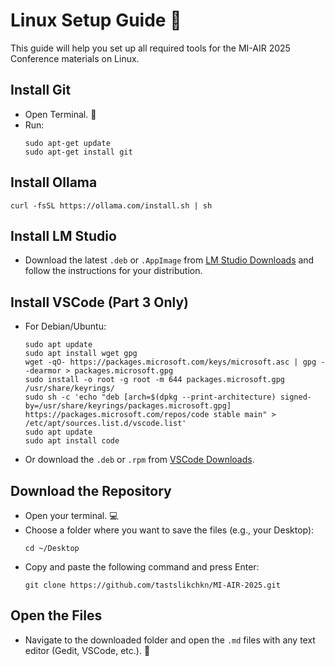 # Linux Setup Guide 🐧

This guide will help you set up all required tools for the MI-AIR 2025 Conference materials on Linux.

## Install Git
- Open Terminal. 💬
- Run:
  ```
  sudo apt-get update
  sudo apt-get install git
  ```

## Install Ollama
  ```
  curl -fsSL https://ollama.com/install.sh | sh
  ```

## Install LM Studio
- Download the latest `.deb` or `.AppImage` from [LM Studio Downloads](https://lmstudio.ai/download) and follow the instructions for your distribution.

## Install VSCode (Part 3 Only)
- For Debian/Ubuntu:
  ```
  sudo apt update
  sudo apt install wget gpg
  wget -qO- https://packages.microsoft.com/keys/microsoft.asc | gpg --dearmor > packages.microsoft.gpg
  sudo install -o root -g root -m 644 packages.microsoft.gpg /usr/share/keyrings/
  sudo sh -c 'echo "deb [arch=$(dpkg --print-architecture) signed-by=/usr/share/keyrings/packages.microsoft.gpg] https://packages.microsoft.com/repos/code stable main" > /etc/apt/sources.list.d/vscode.list'
  sudo apt update
  sudo apt install code
  ```
- Or download the `.deb` or `.rpm` from [VSCode Downloads](https://code.visualstudio.com/Download).

## Download the Repository
- Open your terminal. 💻
- Choose a folder where you want to save the files (e.g., your Desktop):
  ```
  cd ~/Desktop
  ```
- Copy and paste the following command and press Enter:
  ```
  git clone https://github.com/tastslikchkn/MI-AIR-2025.git
  ```

## Open the Files
- Navigate to the downloaded folder and open the `.md` files with any text editor (Gedit, VSCode, etc.). 📝
